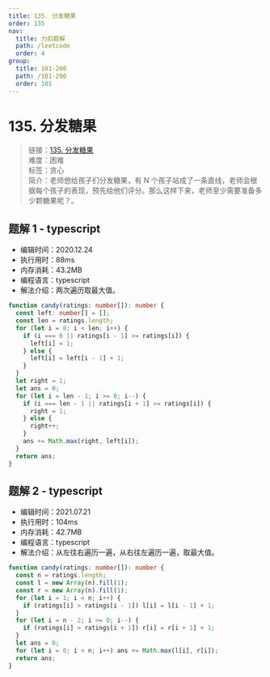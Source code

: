 ```yaml
---
title: 135. 分发糖果
order: 135
nav:
  title: 力扣题解
  path: /leetcode
  order: 4
group:
  title: 101-200
  path: /101-200
  order: 101
---
```


# 135. 分发糖果

> 链接：[135. 分发糖果](https://leetcode-cn.com/problems/candy/)  
> 难度：困难  
> 标签：贪心  
> 简介：老师想给孩子们分发糖果，有 N 个孩子站成了一条直线，老师会根据每个孩子的表现，预先给他们评分。那么这样下来，老师至少需要准备多少颗糖果呢？。

## 题解 1 - typescript

- 编辑时间：2020.12.24
- 执行用时：88ms
- 内存消耗：43.2MB
- 编程语言：typescript
- 解法介绍：两次遍历取最大值。

```typescript
function candy(ratings: number[]): number {
  const left: number[] = [];
  const len = ratings.length;
  for (let i = 0; i < len; i++) {
    if (i === 0 || ratings[i - 1] >= ratings[i]) {
      left[i] = 1;
    } else {
      left[i] = left[i - 1] + 1;
    }
  }
  let right = 1;
  let ans = 0;
  for (let i = len - 1; i >= 0; i--) {
    if (i === len - 1 || ratings[i + 1] >= ratings[i]) {
      right = 1;
    } else {
      right++;
    }
    ans += Math.max(right, left[i]);
  }
  return ans;
}
```

## 题解 2 - typescript

- 编辑时间：2021.07.21
- 执行用时：104ms
- 内存消耗：42.7MB
- 编程语言：typescript
- 解法介绍：从左往右遍历一遍，从右往左遍历一遍，取最大值。

```typescript
function candy(ratings: number[]): number {
  const n = ratings.length;
  const l = new Array(n).fill(1);
  const r = new Array(n).fill(1);
  for (let i = 1; i < n; i++) {
    if (ratings[i] > ratings[i - 1]) l[i] = l[i - 1] + 1;
  }
  for (let i = n - 2; i >= 0; i--) {
    if (ratings[i] > ratings[i + 1]) r[i] = r[i + 1] + 1;
  }
  let ans = 0;
  for (let i = 0; i < n; i++) ans += Math.max(l[i], r[i]);
  return ans;
}
```
